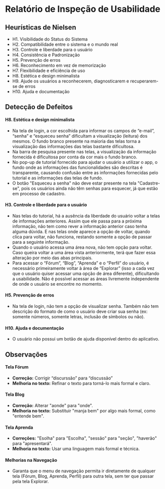 # Relatório de Inspeção de Usabilidade

## Heurísticas de Nielsen

- H1. Visibilidade do Status do Sistema
- H2. Compatibilidade entre o sistema e o mundo real
- H3. Controle e liberdade para o usuário
- H4. Consistência e Padronização
- H5. Prevenção de erros
- H6. Reconhecimento em vez de memorização
- H7. Flexibilidade e eficiência de uso
- H8. Estética e design minimalista
- H9. Ajude os usuários a reconhecerem, diagnosticarem e recuperarem-se de erros
- H10. Ajuda e documentação

## Detecção de Defeitos

#### H8. Estética e design minimalista
- Na tela de login, a cor escolhida para informar os campos de “e-mail”, “senha” e “esqueceu senha” dificultam a visualização (leitura) dos mesmos. O fundo branco presente na maioria das telas torna a visualização das informações das telas bastante dificultosa.
- Na barra de pesquisa presente nas telas, a visualização da informação fornecida é dificultosa por conta da cor mais o fundo branco.
- No pop-up de tutorial fornecido para ajudar o usuário a utilizar o app, o fundo onde as informações das funcionalidades são descritas é transparente, causando confusão entre as informações fornecidas pelo tutorial e as informações das telas de fundo.
- O botão "Esqueceu a senha" não deve estar presente na tela "Cadastre-se", pois os usuários ainda não têm senhas para esquecer, já que estão em processo de cadastro.

#### H3. Controle e liberdade para o usuário
- Nas telas do tutorial, há a ausência da liberdade do usuário voltar a telas de informações anteriores. Assim que ele passa para a próxima informação, não tem como rever a informação anterior caso tenha alguma dúvida. E nas telas onde aparece a opção de voltar, quando clica para voltar, não funciona, restando somente a opção de passar para a seguinte informação.
- Quando o usuário acessa uma área nova, não tem opção para voltar. Caso queira voltar a uma área vista anteriormente, terá que fazer essa alteração por meio das abas principais.
- Para acessar o “Fórum”, “Blog”, “Aprenda” e o “Perfil” do usuário, é necessário primeiramente voltar à área de “Explorar” (isso a cada vez que o usuário quiser acessar uma opção de área diferente), dificultando a usabilidade. Não é possível acessar as áreas livremente independente de onde o usuário se encontre no momento.

#### H5. Prevenção de erros
- Na tela de login, não tem a opção de visualizar senha. Também não tem descrição do formato de como o usuário deve criar sua senha (ex: somente números, somente letras, inclusão de símbolos ou não).

#### H10. Ajuda e documentação
- O usuário não possui um botão de ajuda disponível dentro do aplicativo.

## Observações

#### Tela Fórum
- **Correção:** Corrigir “discurssão” para “discussão”
- **Melhoria no texto:** Refinar o texto para torná-lo mais formal e claro.

#### Tela Blog
- **Correção:** Alterar "aonde" para "onde".
- **Melhoria no texto:** Substituir "manja bem" por algo mais formal, como "entende bem".

#### Tela Aprenda
- **Correções:** "Esolha" para "Escolha", "sessão" para "seção", "haverão" para "apresentará".
- **Melhoria no texto:** Usar uma linguagem mais formal e técnica.

#### Melhorias na Navegação
- Garanta que o menu de navegação permita ir diretamente de qualquer tela (Fórum, Blog, Aprenda, Perfil) para outra tela, sem ter que passar pela tela Explorar.
